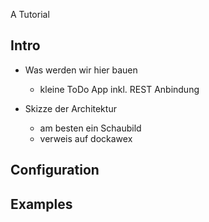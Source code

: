A Tutorial

## Intro

- Was werden wir hier bauen
  - kleine ToDo App inkl. REST Anbindung

- Skizze der Architektur
  - am besten ein Schaubild
  - verweis auf dockawex

## Configuration


## Examples